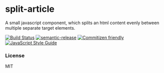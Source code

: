 # split-article

A small javascript component, which splits an html content evenly between multiple separate target elements.

[![Build Status](https://travis-ci.org/meszaros-lajos-gyorgy/split-article.svg?branch=master)](https://travis-ci.org/meszaros-lajos-gyorgy/split-article)
[![semantic-release](https://img.shields.io/badge/%20%20%F0%9F%93%A6%F0%9F%9A%80-semantic--release-e10079.svg)](https://github.com/semantic-release/semantic-release)
[![Commitizen friendly](https://img.shields.io/badge/commitizen-friendly-brightgreen.svg)](http://commitizen.github.io/cz-cli/)
[![JavaScript Style Guide](https://img.shields.io/badge/code_style-standard-brightgreen.svg)](https://standardjs.com)

### License

MIT
